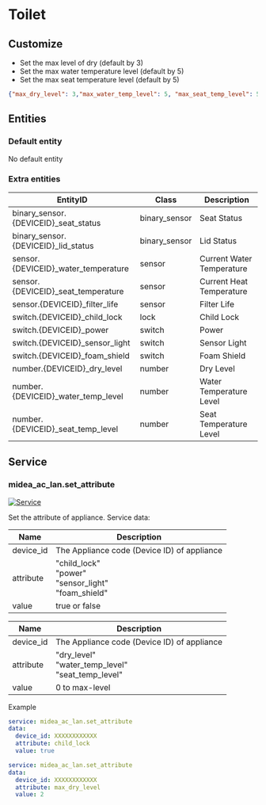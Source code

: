 # Toilet

## Customize

- Set the max level of dry (default by 3)
- Set the max water temperature level (default by 5)
- Set the max seat temperature level (default by 5)

```json
{"max_dry_level": 3,"max_water_temp_level": 5, "max_seat_temp_level": 5}
```

## Entities

### Default entity

No default entity

### Extra entities

| EntityID                             | Class         | Description               |
|--------------------------------------|---------------|---------------------------|
| binary_sensor.{DEVICEID}_seat_status | binary_sensor | Seat Status               |
| binary_sensor.{DEVICEID}_lid_status  | binary_sensor | Lid Status                |
| sensor.{DEVICEID}_water_temperature  | sensor        | Current Water Temperature |
| sensor.{DEVICEID}_seat_temperature   | sensor        | Current Heat Temperature  |
| sensor.{DEVICEID}_filter_life        | sensor        | Filter Life               |
| switch.{DEVICEID}_child_lock         | lock          | Child Lock                |
| switch.{DEVICEID}_power              | switch        | Power                     |
| switch.{DEVICEID}_sensor_light       | switch        | Sensor Light              |
| switch.{DEVICEID}_foam_shield        | switch        | Foam Shield               |
| number.{DEVICEID}_dry_level          | number        | Dry Level                 |
| number.{DEVICEID}_water_temp_level   | number        | Water Temperature Level   |
| number.{DEVICEID}_seat_temp_level    | number        | Seat Temperature  Level   |

## Service

### midea_ac_lan.set_attribute

[![Service](https://my.home-assistant.io/badges/developer_call_service.svg)](https://my.home-assistant.io/redirect/developer_call_service/?service=midea_ac_lan.set_attribute)

Set the attribute of appliance. Service data:

| Name      | Description                                                   |
|-----------|---------------------------------------------------------------|
| device_id | The Appliance code (Device ID) of appliance                   |
| attribute | "child_lock"<br/>"power"<br/>"sensor_light"<br/>"foam_shield" |
| value     | true or false                                                 |

| Name      | Description                                             |
|-----------|---------------------------------------------------------|
| device_id | The Appliance code (Device ID) of appliance             |
| attribute | "dry_level"<br/>"water_temp_level"<br>"seat_temp_level" |
| value     | 0 to max-level                                          |

Example

```yaml
service: midea_ac_lan.set_attribute
data:
  device_id: XXXXXXXXXXXX
  attribute: child_lock
  value: true
```

```yaml
service: midea_ac_lan.set_attribute
data:
  device_id: XXXXXXXXXXXX
  attribute: max_dry_level
  value: 2
```
